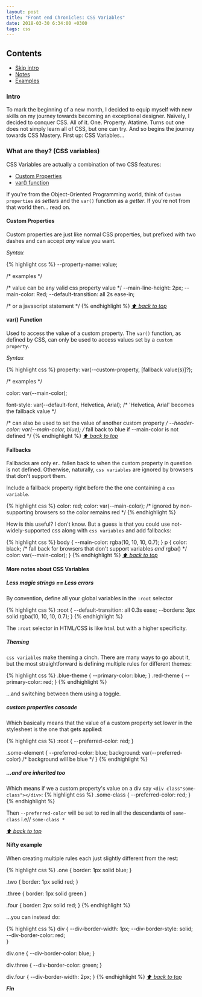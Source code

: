 ```yaml
---
layout: post
title: "Front end Chronicles: CSS Variables"
date: 2018-03-30 6:34:00 +0300
tags: css
---
```


## Contents
* [Skip intro](#what-are-they-css-variables)
* [Notes](#more-notes-about-css-variables)
* [Examples](#nifty-examples)

### Intro
<span class="dropcaps">T</span>o mark the beginning of a new month, I decided to equip myself with new skills on my journey towards becoming an exceptional designer. Naïvely, I decided to conquer CSS. All of it. One. Property. Atatime. Turns out one does not simply learn all of CSS, but one can try. And so begins the journey towards CSS Mastery. First up: CSS Variables...

### What are they? (CSS variables)

CSS Variables are actually a combination of two CSS features:

* [Custom Properties](#custom-properties)
* [var() function](#var-function)


If you're from the Object-Oriented Programming world, think of ```Custom properties``` as _setters_ and the ```var()``` function as a _getter_. If you're not from that world then... read on.

#### Custom Properties

Custom properties are just like normal CSS properties, but prefixed with two dashes and can accept _any_ value you want.

_Syntax_

{% highlight css %}
--property-name: value;

/* examples */

/* value can be any valid css property value */
--main-line-height: 2px;
--main-color: Red;
--default-transition: all 2s ease-in;

/* or a javascript statement */
{% endhighlight %}
_[⬆ back to top](#contents)_

#### var() Function
Used to access the value of a custom property. The ```var()``` function, as defined by CSS, can only be used to access values set by a ```custom property```.

_Syntax_

{% highlight css %}
property: var(--custom-property, [fallback value(s)]?);

/* examples */

color: var(--main-color);

font-style: var(--default-font, Helvetica, Arial); /* 'Helvetica, Arial' 
becomes the fallback value */

/* can also be used to set the value of another custom property */
--header-color: var(--main-color, blue); /* fall back to blue if --main-color
 is not defined */
{% endhighlight %}
_[⬆ back to top](#contents)_

#### Fallbacks
Fallbacks are only er.. fallen back to when the custom property in question is not defined. Otherwise, naturally, ```css variables``` are ignored by browsers that don't support them.

Include a fallback property right before the the one containing a ```css variable```.

{% highlight css %}
color: red;
color: var(--main-color); /* ignored by non-supporting browsers so the color 
remains red */
{% endhighlight %}

How is this useful? I don't know. But a guess is that you could use not-widely-supported css along with ```css variables``` and add fallbacks:

{% highlight css %}
body {
    --main-color: rgba(10, 10, 10, 0.7);
}
p {
    color: black; /* fall back for browsers that don't support variables _and_ rgba() */
    color: var(--main-color); 
}
{% endhighlight %}
_[⬆ back to top](#contents)_

#### More notes about CSS Variables

##### Less magic strings == Less errors
By convention, define all your global variables in the ```:root``` selector

{% highlight css %}
:root {
    --default-transition: all 0.3s ease;
    --borders: 3px solid rgba(10, 10, 10, 0.7);
}
{% endhighlight %}

The ```:root``` selector in HTML/CSS is like ```html``` but with a higher specificity.

##### Theming
```css variables``` make theming a cinch. There are many ways to go about it, but the most straightforward is defining multiple rules for different themes:

{% highlight css %}
.blue-theme {
    --primary-color: blue;
}
.red-theme {
    --primary-color: red;
}
{% endhighlight %}

...and switching between them using a toggle.

##### custom properties cascade

Which basically means that the value of a custom property set lower in the stylesheet is the one that gets applied:

{% highlight css %}
:root {
    --preferred-color: red;
}

.some-element {
    --preferred-color: blue;
    background: var(--preferred-color)
    /* background will be blue */
}
{% endhighlight %}

##### ...and are inherited too
Which means if we a custom property's value on a div say ```<div class"some-class"></div>```:
{% highlight css %}
.some-class {
    --preferred-color: red;
}
{% endhighlight %}

Then ```--preferred-color``` will be set to red in all the descendants of ```some-class``` i.e// 
```some-class *```

_[⬆ back to top](#contents)_

#### Nifty example
When creating multiple rules each just slightly different from the rest:

{% highlight css %}
.one {
  border: 1px solid blue;
}

.two {
  border: 1px solid red;
}

.three {
  border: 1px solid green
}

.four {
  border: 2px solid red;
}
{% endhighlight %}

...you can instead do:

{% highlight css %}
div {
  --div-border-width: 1px;
  --div-border-style: solid;
  --div-border-color: red;  
}

div.one {
  --div-border-color: blue;
}

div.three {
  --div-border-color: green;
}

div.four {
  --div-border-width: 2px;
}
{% endhighlight %}
_[⬆ back to top](#contents)_

___Fin___